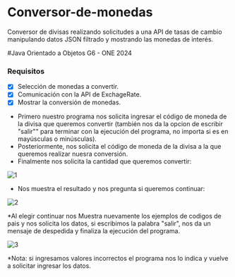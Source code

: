 # Conversor-de-monedas
Conversor de divisas realizando solicitudes a una API de tasas de cambio manipulando datos JSON filtrado y mostrando las monedas de interés.

#Java Orientado a Objetos G6 - ONE
2024


### Requisitos
- [x] Selección de monedas a convertir.
- [x] Comunicación con la API de ExchageRate.
- [x] Mostrar la conversión de monedas.

* Primero nuestro programa nos solicita ingresar el código de moneda de la divisa que queremos convertir (también nos da la opcion de escribir "salir"" para terminar con la ejecución del programa, no importa si es en mayúsculas o minúsculas).
* Posteriormente, nos solicita el código de moneda de la divisa a la que queremos realizar nuesra conversión.
* Finalmente nos solicita la cantidad que queremos convertir:
  
![1](https://github.com/OC0NER/Conversor-de-monedas/assets/154689355/2d5903f0-a21f-465a-b7fe-ee029bea873d)

* Nos muestra el resultado y nos pregunta si queremos continuar:
 
![2](https://github.com/OC0NER/Conversor-de-monedas/assets/154689355/0d8f6d92-43aa-462d-ae4d-60f9c12f431a)

*Al elegir continuar nos Muestra nuevamente los ejemplos de codigos de pais y nos solicita los datos, si escribimos la palabra "salir", nos da un mensaje de despedida y finaliza la ejecución del programa.

![3](https://github.com/OC0NER/Conversor-de-monedas/assets/154689355/86e3498d-c91d-4913-9b30-90eab78ac29c)

*Nota: si ingresamos valores incorrectos el programa nos lo indica y vuelve a solicitar ingresar los datos.
